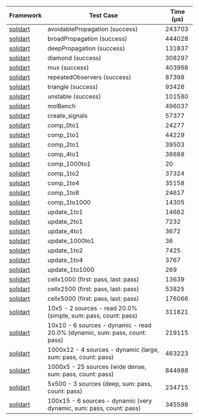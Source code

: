 | Framework | Test Case | Time (μs) |
| --- | --- | --- |
| [solidart](https://github.com/nank1ro/solidart) | avoidablePropagation (success) | 243703 |
| [solidart](https://github.com/nank1ro/solidart) | broadPropagation (success) | 444028 |
| [solidart](https://github.com/nank1ro/solidart) | deepPropagation (success) | 131837 |
| [solidart](https://github.com/nank1ro/solidart) | diamond (success) | 308297 |
| [solidart](https://github.com/nank1ro/solidart) | mux (success) | 403968 |
| [solidart](https://github.com/nank1ro/solidart) | repeatedObservers (success) | 87398 |
| [solidart](https://github.com/nank1ro/solidart) | triangle (success) | 93426 |
| [solidart](https://github.com/nank1ro/solidart) | unstable (success) | 101580 |
| [solidart](https://github.com/nank1ro/solidart) | molBench | 496037 |
| [solidart](https://github.com/nank1ro/solidart) | create_signals | 57377 |
| [solidart](https://github.com/nank1ro/solidart) | comp_0to1 | 24277 |
| [solidart](https://github.com/nank1ro/solidart) | comp_1to1 | 44229 |
| [solidart](https://github.com/nank1ro/solidart) | comp_2to1 | 39503 |
| [solidart](https://github.com/nank1ro/solidart) | comp_4to1 | 38688 |
| [solidart](https://github.com/nank1ro/solidart) | comp_1000to1 | 20 |
| [solidart](https://github.com/nank1ro/solidart) | comp_1to2 | 37324 |
| [solidart](https://github.com/nank1ro/solidart) | comp_1to4 | 35158 |
| [solidart](https://github.com/nank1ro/solidart) | comp_1to8 | 24617 |
| [solidart](https://github.com/nank1ro/solidart) | comp_1to1000 | 14305 |
| [solidart](https://github.com/nank1ro/solidart) | update_1to1 | 14662 |
| [solidart](https://github.com/nank1ro/solidart) | update_2to1 | 7232 |
| [solidart](https://github.com/nank1ro/solidart) | update_4to1 | 3672 |
| [solidart](https://github.com/nank1ro/solidart) | update_1000to1 | 36 |
| [solidart](https://github.com/nank1ro/solidart) | update_1to2 | 7425 |
| [solidart](https://github.com/nank1ro/solidart) | update_1to4 | 3767 |
| [solidart](https://github.com/nank1ro/solidart) | update_1to1000 | 269 |
| [solidart](https://github.com/nank1ro/solidart) | cellx1000 (first: pass, last: pass) | 13639 |
| [solidart](https://github.com/nank1ro/solidart) | cellx2500 (first: pass, last: pass) | 53825 |
| [solidart](https://github.com/nank1ro/solidart) | cellx5000 (first: pass, last: pass) | 176066 |
| [solidart](https://github.com/nank1ro/solidart) | 10x5 - 2 sources - read 20.0% (simple, sum: pass, count: pass) | 311821 |
| [solidart](https://github.com/nank1ro/solidart) | 10x10 - 6 sources - dynamic - read 20.0% (dynamic, sum: pass, count: pass) | 219115 |
| [solidart](https://github.com/nank1ro/solidart) | 1000x12 - 4 sources - dynamic (large, sum: pass, count: pass) | 463223 |
| [solidart](https://github.com/nank1ro/solidart) | 1000x5 - 25 sources (wide dense, sum: pass, count: pass) | 844988 |
| [solidart](https://github.com/nank1ro/solidart) | 5x500 - 3 sources (deep, sum: pass, count: pass) | 234715 |
| [solidart](https://github.com/nank1ro/solidart) | 100x15 - 6 sources - dynamic (very dynamic, sum: pass, count: pass) | 345598 |
